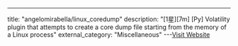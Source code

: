 ---
title: "angelomirabella/linux_coredump"
description: "[1星][7m] [Py]  Volatility plugin that attempts to create a core dump file starting from the memory of a Linux process"
external_category: "Miscellaneous"
---[Visit Website](https://github.com/angelomirabella/linux_coredump)

